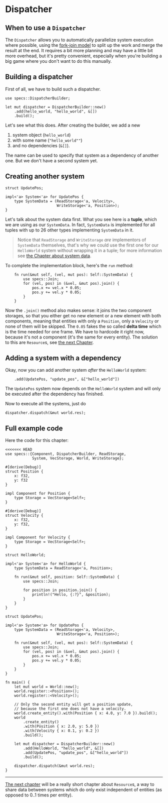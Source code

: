 # Dispatcher

## When to use a `Dispatcher`

The `Dispatcher` allows you to automatically parallelize
system execution where possible, using the [fork-join model][fj] to split up the
work and merge the result at the end. It requires a bit more planning
and may have a little bit more overhead, but it's pretty convenient,
especially when you're building a big game where you don't
want to do this manually.

[fj]: https://en.wikipedia.org/wiki/Fork–join_model

## Building a dispatcher

First of all, we have to build such a dispatcher.

```rust,ignore
use specs::DispatcherBuilder;

let mut dispatcher = DispatcherBuilder::new()
    .add(hello_world, "hello_world", &[])
    .build();
```

Let's see what this does. After creating the builder,
we add a new

1) system object (`hello_world`)
2) with some name (`"hello_world""`)
3) and no dependencies (`&[]`).

The name can be used to specify that system
as a dependency of another one. But we don't have a second
system yet.

## Creating another system

```rust,ignore
struct UpdatePos;

impl<'a> System<'a> for UpdatePos {
    type SystemData = (ReadStorage<'a, Velocity>,
                       WriteStorage<'a, Position>);
}
```

Let's talk about the system data first. What you see here
is a **tuple**, which we are using as our `SystemData`.
In fact, `SystemData` is implemented for all tuples
with up to 26 other types implementing `SystemData` in it.

> Notice that `ReadStorage` and `WriteStorage` *are* implementors of `SystemData`
  themselves, that's why we could use the first one for our `HelloWorld` system
  without wrapping it in a tuple; for more information see
  [the Chapter about system data][cs].

[cs]: ./06_system_data.html

To complete the implementation block, here's the `run` method:

```rust,ignore
    fn run(&mut self, (vel, mut pos): Self::SystemData) {
        use specs::Join;
        for (vel, pos) in (&vel, &mut pos).join() {
            pos.x += vel.x * 0.05;
            pos.y += vel.y * 0.05;
        }
    }
```

Now the `.join()` method also makes sense: it joins the two component
storages, so that you either get no new element or a new element with
both components, meaning that entities with only a `Position`, only
a `Velocity` or none of them will be skipped. The `0.05` fakes the
so called **delta time** which is the time needed for one frame.
We have to hardcode it right now, because it's not a component (it's the
same for every entity). The solution to this are `Resource`s, see
[the next Chapter][c4].

[c4]: ./04_resources.html

## Adding a system with a dependency

Okay, now you can add another system *after* the `HelloWorld` system:

```rust,ignore
    .add(UpdatePos, "update_pos", &["hello_world"])
```

The `UpdatePos` system now depends on the `HelloWorld` system and will only
be executed after the dependency has finished.

Now to execute all the systems, just do

```rust,ignore
dispatcher.dispatch(&mut world.res);
```

## Full example code

Here the code for this chapter:

```rust,ignore
<<<<<<< HEAD
use specs::{Component, DispatcherBuilder, ReadStorage,
            System, VecStorage, World, WriteStorage};

#[derive(Debug)]
struct Position {
    x: f32,
    y: f32
}

impl Component for Position {
    type Storage = VecStorage<Self>;
}

#[derive(Debug)]
struct Velocity {
    x: f32,
    y: f32,
}

impl Component for Velocity {
    type Storage = VecStorage<Self>;
}

struct HelloWorld;

impl<'a> System<'a> for HelloWorld {
    type SystemData = ReadStorage<'a, Position>;

    fn run(&mut self, position: Self::SystemData) {
        use specs::Join;

        for position in position.join() {
            println!("Hello, {:?}", &position);
        }
    }
}

struct UpdatePos;

impl<'a> System<'a> for UpdatePos {
    type SystemData = (ReadStorage<'a, Velocity>,
                       WriteStorage<'a, Position>);

    fn run(&mut self, (vel, mut pos): Self::SystemData) {
        use specs::Join;
        for (vel, pos) in (&vel, &mut pos).join() {
            pos.x += vel.x * 0.05;
            pos.y += vel.y * 0.05;
        }
    }
}

fn main() {
    let mut world = World::new();
    world.register::<Position>();
    world.register::<Velocity>();

    // Only the second entity will get a position update,
    // because the first one does not have a velocity.
    world.create_entity().with(Position { x: 4.0, y: 7.0 }).build();
    world
        .create_entity()
        .with(Position { x: 2.0, y: 5.0 })
        .with(Velocity { x: 0.1, y: 0.2 })
        .build();

    let mut dispatcher = DispatcherBuilder::new()
        .add(HelloWorld, "hello_world", &[])
        .add(UpdatePos, "update_pos", &["hello_world"])
        .build();

    dispatcher.dispatch(&mut world.res);
}
```

---

[The next chapter][c4] will be a really short chapter about `Resource`s,
a way to share data between systems which do only exist independent of
entities (as opposed to 0..1 times per entity).
